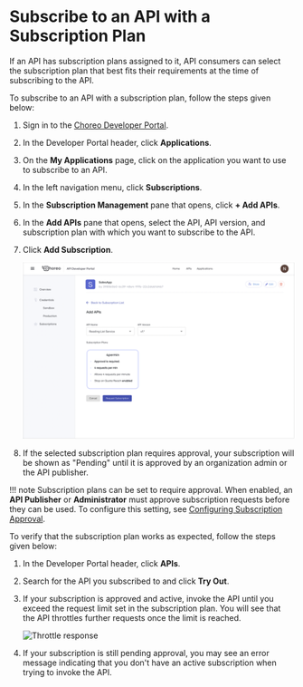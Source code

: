 # Subscribe to an API with a Subscription Plan

If an API has subscription plans assigned to it, API consumers can select the subscription plan that best fits their requirements at the time of subscribing to the API.

To subscribe to an API with a subscription plan, follow the steps given below:

1. Sign in to the [Choreo Developer Portal](https://devportal.choreo.dev).
2. In the Developer Portal header, click **Applications**.
3. On the **My Applications** page, click on the application you want to use to subscribe to an API.
4. In the left navigation menu, click **Subscriptions**. 
5. In the **Subscription Management** pane that opens, click **+ Add APIs**.
6. In the **Add APIs** pane that opens, select the API, API version, and subscription plan with which you want to subscribe to the API.
7. Click **Add Subscription**.

    ![Add subscription](../../assets/img/api-management/manage-api-traffic/add-subscription.png)

8. If the selected subscription plan requires approval, your subscription will be shown as "Pending" until it is approved by an organization admin or the API publisher.

!!! note
    Subscription plans can be set to require approval. When enabled, an **API Publisher** or **Administrator** must approve subscription requests before they can be used. To configure this setting, see [Configuring Subscription Approval](./configure-subscription-approval.md).

To verify that the subscription plan works as expected, follow the steps given below:

1. In the Developer Portal header, click **APIs**.
2. Search for the API you subscribed to and click **Try Out**.
3. If your subscription is approved and active, invoke the API until you exceed the request limit set in the subscription plan. You will see that the API throttles further requests once the limit is reached.

    ![Throttle response](../../assets/img/api-management/manage-api-traffic/throttle-response.png)

4. If your subscription is still pending approval, you may see an error message indicating that you don't have an active subscription when trying to invoke the API.
